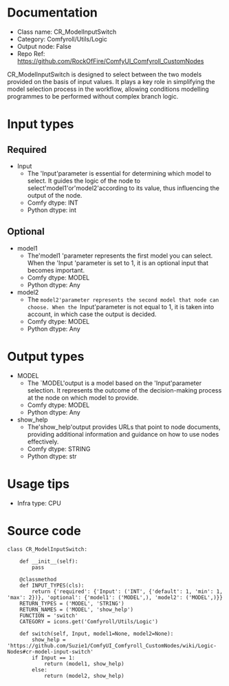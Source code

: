# Documentation
- Class name: CR_ModelInputSwitch
- Category: Comfyroll/Utils/Logic
- Output node: False
- Repo Ref: https://github.com/RockOfFire/ComfyUI_Comfyroll_CustomNodes

CR_ModelInputSwitch is designed to select between the two models provided on the basis of input values. It plays a key role in simplifying the model selection process in the workflow, allowing conditions modelling programmes to be performed without complex branch logic.

# Input types
## Required
- Input
    - The 'Input'parameter is essential for determining which model to select. It guides the logic of the node to select'model1'or'model2'according to its value, thus influencing the output of the node.
    - Comfy dtype: INT
    - Python dtype: int
## Optional
- model1
    - The'model1 'parameter represents the first model you can select. When the 'Input 'parameter is set to 1, it is an optional input that becomes important.
    - Comfy dtype: MODEL
    - Python dtype: Any
- model2
    - The `model2'parameter represents the second model that node can choose. When the `Input'parameter is not equal to 1, it is taken into account, in which case the output is decided.
    - Comfy dtype: MODEL
    - Python dtype: Any

# Output types
- MODEL
    - The `MODEL'output is a model based on the 'Input'parameter selection. It represents the outcome of the decision-making process at the node on which model to provide.
    - Comfy dtype: MODEL
    - Python dtype: Any
- show_help
    - The'show_help'output provides URLs that point to node documents, providing additional information and guidance on how to use nodes effectively.
    - Comfy dtype: STRING
    - Python dtype: str

# Usage tips
- Infra type: CPU

# Source code
```
class CR_ModelInputSwitch:

    def __init__(self):
        pass

    @classmethod
    def INPUT_TYPES(cls):
        return {'required': {'Input': ('INT', {'default': 1, 'min': 1, 'max': 2})}, 'optional': {'model1': ('MODEL',), 'model2': ('MODEL',)}}
    RETURN_TYPES = ('MODEL', 'STRING')
    RETURN_NAMES = ('MODEL', 'show_help')
    FUNCTION = 'switch'
    CATEGORY = icons.get('Comfyroll/Utils/Logic')

    def switch(self, Input, model1=None, model2=None):
        show_help = 'https://github.com/Suzie1/ComfyUI_Comfyroll_CustomNodes/wiki/Logic-Nodes#cr-model-input-switch'
        if Input == 1:
            return (model1, show_help)
        else:
            return (model2, show_help)
```